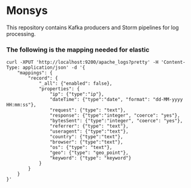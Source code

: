 # Monsys

This repository contains Kafka producers and Storm pipelines for log processing.

### The following is the mapping needed for elastic

```
curl -XPUT 'http://localhost:9200/apache_logs?pretty' -H 'Content-Type: application/json' -d '{
	"mappings": {
		"record": {
			"_all": {"enabled": false}, 
			"properties": { 
				"ip": {"type":"ip"}, 
				"dateTime": {"type":"date", "format": "dd-MM-yyyy HH:mm:ss"}, 
				"request": {"type": "text"}, 
				"response": {"type":"integer", "coerce": "yes"}, 
				"bytesSent": {"type":"integer", "coerce": "yes"}, 
				"referrer": {"type": "text"}, 
				"useragent": {"type":"text"}, 
				"country": {"type":"text"}, 
				"browser": {"type":"text"}, 
				"os": {"type": "text"}, 
				"geo": {"type": "geo_point"}, 
				"keyword": {"type": "keyword"}
			}
		}
	}
}'
```
